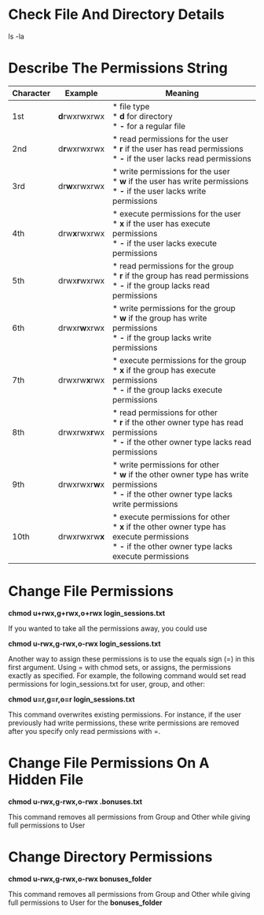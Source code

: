 # Check File And Directory Details

ls -la

# Describe The Permissions String

| **Character** | **Example** | **Meaning** |
|---------------|-------------|-------------|
| 1st | **d**rwxrwxrwx | * file type<br>   * **d** for directory<br>   * **-** for a regular file |
| 2nd | d**r**wxrwxrwx | * read permissions for the user<br>   * **r** if the user has read permissions<br>   * **-** if the user lacks read permissions |
| 3rd | dr**w**xrwxrwx | * write permissions for the user<br>   * **w** if the user has write permissions<br>   * **-** if the user lacks write permissions |
| 4th | drw**x**rwxrwx | * execute permissions for the user<br>   * **x** if the user has execute permissions<br>   * **-** if the user lacks execute permissions |
| 5th | drwx**r**wxrwx | * read permissions for the group<br>   * **r** if the group has read permissions<br>   * **-** if the group lacks read permissions |
| 6th | drwxr**w**xrwx | * write permissions for the group<br>   * **w** if the group has write permissions<br>   * **-** if the group lacks write permissions |
| 7th | drwxrw**x**rwx | * execute permissions for the group<br>   * **x** if the group has execute permissions<br>   * **-** if the group lacks execute permissions |
| 8th | drwxrwx**r**wx | * read permissions for other<br>   * **r** if the other owner type has read permissions<br>   * **-** if the other owner type lacks read permissions |
| 9th | drwxrwxr**w**x | * write permissions for other<br>   * **w** if the other owner type has write permissions<br>   * **-** if the other owner type lacks write permissions |
| 10th | drwxrwxrw**x** | * execute permissions for other<br>   * **x** if the other owner type has execute permissions<br>   * **-** if the other owner type lacks execute permissions |

# Change File Permissions

<b>chmod u+rwx,g+rwx,o+rwx login_sessions.txt</b>

If you wanted to take all the permissions away, you could use

<b>chmod u-rwx,g-rwx,o-rwx login_sessions.txt</b>

Another way to assign these permissions is to use the equals sign (=) in this first argument. Using = with chmod sets, or assigns, the permissions exactly as specified. For example, the following command would set read permissions for login_sessions.txt for user, group, and other:

<b>chmod u=r,g=r,o=r login_sessions.txt</b>

This command overwrites existing permissions. For instance, if the user previously had write permissions, these write permissions are removed after you specify only read permissions with =. 

# Change File Permissions On A Hidden File

<b>chmod u-rwx,g-rwx,o-rwx .bonuses.txt</b>

This command removes all permissions from Group and Other while giving full permissions to User

# Change Directory Permissions

<b>chmod u-rwx,g-rwx,o-rwx bonuses_folder</b>

This command removes all permissions from Group and Other while giving full permissions to User for the <b>bonuses_folder</b>


